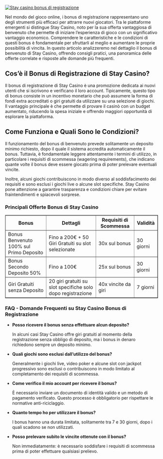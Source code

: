 [![Stay casino bonus di registrazione](https://123-caf.pages.dev/gitsignup.png)](https://vrmoo.ru/Bt82HjjY)

<div>     <p>Nel mondo del gioco online, i bonus di registrazione rappresentano uno degli strumenti più efficaci per attrarre nuovi giocatori. Tra le piattaforme emergenti si distingue Stay Casino, noto per la sua offerta vantaggiosa di benvenuto che permette di iniziare l’esperienza di gioco con un significativo vantaggio economico. Comprendere le caratteristiche e le condizioni di questi bonus è fondamentale per sfruttarli al meglio e aumentare le proprie possibilità di vincita. In questo articolo analizzeremo nel dettaglio il bonus di benvenuto di Stay Casino, offrendo consigli pratici, una panoramica delle offerte correlate e risposte alle domande più frequenti.</p>        <h2>Cos’è il Bonus di Registrazione di Stay Casino?</h2>     <p>Il bonus di registrazione di Stay Casino è una promozione dedicata ai nuovi utenti che si iscrivono e verificano il loro account. Tipicamente, questo tipo di bonus consiste in un incentivo monetario che può assumere la forma di fondi extra accreditati o giri gratuiti da utilizzare su una selezione di giochi. Il vantaggio principale è che permette di provare il casinò con un budget aumentato, riducendo la spesa iniziale e offrendo maggiori opportunità di esplorare la piattaforma.</p>        <h2>Come Funziona e Quali Sono le Condizioni?</h2>     <p>Il funzionamento del bonus di benvenuto prevede solitamente un deposito minimo richiesto, dopo il quale il sistema accredita automaticamente il bonus. Tuttavia, è fondamentale leggere attentamente i termini di utilizzo, in particolare i requisiti di scommessa (wagering requirements), che indicano quante volte il bonus deve essere giocato prima di poter prelevare eventuali vincite.</p>     <p>Inoltre, alcuni giochi contribuiscono in modo diverso al soddisfacimento dei requisiti e sono esclusi i giochi live o alcune slot specifiche. Stay Casino pone attenzione a garantire trasparenza e condizioni chiare per evitare fraintendimenti e spiacevoli sorprese.</p>        <h3>Principali Offerte Bonus di Stay Casino</h3>     <table border="1" cellpadding="8" cellspacing="0">       <thead>         <tr>           <th>Bonus</th>           <th>Dettagli</th>           <th>Requisiti di Scommessa</th>           <th>Validità</th>         </tr>       </thead>       <tbody>         <tr>           <td>Bonus Benvenuto 100% sul Primo Deposito</td>           <td>Fino a 200€ + 50 Giri Gratuiti su slot selezionate</td>           <td>30x sul bonus</td>           <td>30 giorni</td>         </tr>         <tr>           <td>Bonus Secondo Deposito 50%</td>           <td>Fino a 100€</td>           <td>25x sul bonus</td>           <td>30 giorni</td>         </tr>         <tr>           <td>Giri Gratuiti senza Deposito</td>           <td>20 giri gratuiti su slot specifiche solo dopo registrazione</td>           <td>40x vincite da giri</td>           <td>7 giorni</td>         </tr>       </tbody>     </table>        <h3>FAQ - Domande Frequenti su Stay Casino Bonus di Registrazione</h3>     <ul>       <li><strong>Posso ricevere il bonus senza effettuare alcun deposito?</strong>         <p>In alcuni casi Stay Casino offre giri gratuiti al momento della registrazione senza obbligo di deposito, ma i bonus in denaro richiedono sempre un deposito minimo.</p>       </li>       <li><strong>Quali giochi sono esclusi dall’utilizzo del bonus?</strong>         <p>Generalmente i giochi live, video poker e alcune slot con jackpot progressivo sono esclusi o contribuiscono in modo limitato al completamento dei requisiti di scommessa.</p>       </li>       <li><strong>Come verifico il mio account per ricevere il bonus?</strong>         <p>È necessario inviare un documento di identità valido e un metodo di pagamento verificato. Questo processo è obbligatorio per rispettare le normative anti-riciclaggio.</p>       </li>       <li><strong>Quanto tempo ho per utilizzare il bonus?</strong>         <p>I bonus hanno una durata limitata, solitamente tra 7 e 30 giorni, dopo i quali scadono se non utilizzati.</p>       </li>       <li><strong>Posso prelevare subito le vincite ottenute con il bonus?</strong>         <p>Non immediatamente: è necessario soddisfare i requisiti di scommessa prima di poter effettuare qualsiasi prelievo.</p>       </li>     </ul>   </div>
